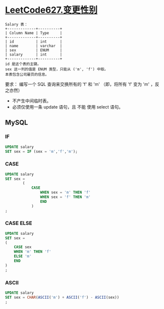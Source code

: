 # [LeetCode627.变更性别](https://leetcode.cn/problems/swap-salary/)

```text
Salary 表：
+-------------+----------+
| Column Name | Type     |
+-------------+----------+
| id          | int      |
| name        | varchar  |
| sex         | ENUM     |
| salary      | int      |
+-------------+----------+
id 是这个表的主键。
sex 这一列的值是 ENUM 类型，只能从 ('m', 'f') 中取。
本表包含公司雇员的信息。
```

要求：
编写一个 SQL 查询来交换所有的 'f' 和 'm' （即，将所有 'f' 变为 'm' ，反之亦然）
- 不产生中间临时表。
- 必须仅使用一条 update 语句，且 不能 使用 select 语句。

## MySQL

### IF
```sql
UPDATE salary
SET sex = IF (sex = 'm','f','m'); 
```

### CASE
```sql
UPDATE salary
SET sex =
        (
            CASE
                WHEN sex = 'm' THEN 'f'
                WHEN sex = 'f' THEN 'm'
                END
            )
;
```

### CASE ELSE 
```sql
UPDATE salary
SET sex = 
(
    CASE sex
    WHEN 'm' THEN 'f'
    ELSE 'm'
    END
)
;
```

### ASCII
```sql
UPDATE salary
SET sex = CHAR(ASCII('m') + ASCII('f') - ASCII(sex))
;
```